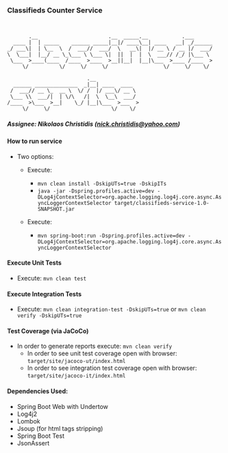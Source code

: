 ### Classifieds Counter Service

```
 

       .__                       .__  _____.__           .___
  ____ |  | _____    ______ _____|__|/ ____\__| ____   __| _/______
_/ ___\|  | \__  \  /  ___//  ___/  \   __\|  |/ __ \ / __ |/  ___/
\  \___|  |__/ __ \_\___ \ \___ \|  ||  |  |  \  ___// /_/ |\___ \
 \___  >____(____  /____  >____  >__||__|  |__|\___  >____ /____  >
     \/          \/     \/     \/                  \/     \/    \/

                          .__
  ______ ______________  _|__| ____  ____
 /  ___// __ \_  __ \  \/ /  |/ ___\/ __ \
 \___ \\  ___/|  | \/\   /|  \  \__\  ___/
/____  >\___  >__|    \_/ |__|\___  >___  >
     \/     \/                    \/    \/

```

##### Assignee: Nikolaos Christidis (nick.christidis@yahoo.com)


#### How to run service
* Two options:
    * Execute: 
        * `mvn clean install -DskipUTs=true -DskipITs`
        * `java -jar -Dspring.profiles.active=dev -DLog4jContextSelector=org.apache.logging.log4j.core.async.AsyncLoggerContextSelector target/classifieds-service-1.0-SNAPSHOT.jar`
                
    * Execute:
        * `mvn spring-boot:run -Dspring.profiles.active=dev -DLog4jContextSelector=org.apache.logging.log4j.core.async.AsyncLoggerContextSelector`
        
        
#### Execute Unit Tests
* Execute: `mvn clean test`


#### Execute Integration Tests
* Execute: `mvn clean integration-test -DskipUTs=true` or `mvn clean verify -DskipUTs=true`


#### Test Coverage (via JaCoCo)
* In order to generate reports execute: `mvn clean verify`
    * In order to see unit test coverage open with browser: `target/site/jacoco-ut/index.html`
    * In order to see integration test coverage open with browser: `target/site/jacoco-it/index.html`
    

#### Dependencies Used:
* Spring Boot Web with Undertow
* Log4j2
* Lombok
* Jsoup (for html tags stripping)
* Spring Boot Test
* JsonAssert